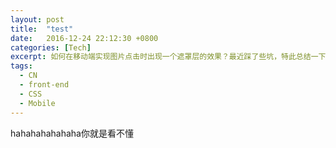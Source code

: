 ```yaml
---
layout: post
title:  "test"
date:   2016-12-24 22:12:30 +0800
categories: [Tech]
excerpt: 如何在移动端实现图片点击时出现一个遮罩层的效果？最近踩了些坑，特此总结一下。
tags:
  - CN
  - front-end
  - CSS
  - Mobile
---
```




hahahahahahaha你就是看不懂